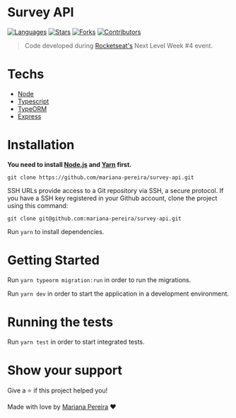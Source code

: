# Survey API


[![Languages](https://img.shields.io/github/languages/count/mariana-pereira/survey-api?color=000000&style=flat)](#)
[![Stars](https://img.shields.io/github/stars/mariana-pereira/survey-api?color=000000&style=flat)](https://github.com/mariana-pereira/survey-api/stargazers)
[![Forks](https://img.shields.io/github/forks/mariana-pereira/survey-api?color=000000&style=flat)](https://github.com/mariana-pereira/survey-api/network/members)
[![Contributors](https://img.shields.io/github/contributors/mariana-pereira/survey-api?color=000000&style=flat)](https://github.com/mariana-pereira/survey-api/graphs/contributors)

> Code developed during [Rocketseat's](https://rocketseat.com.br/) Next Level Week #4 event.


# Techs


- [Node](https://nodejs.org/en/)
- [Typescript](https://www.typescriptlang.org/)
- [TypeORM](https://typeorm.io/)
- [Express](https://expressjs.com/)


# Installation

**You need to install [Node.js](https://nodejs.org/en/download/) and [Yarn](https://yarnpkg.com/) first.**

```git clone https://github.com/mariana-pereira/survey-api.git```

SSH URLs provide access to a Git repository via SSH, a secure protocol. If you have a SSH key registered in your Github account, clone the project using this command:

```git clone git@github.com:mariana-pereira/survey-api.git```

Run `yarn` to install dependencies.<br />


# Getting Started

Run `yarn typeorm migration:run` in order to run the migrations.

Run `yarn dev` in order to start the application in a development environment.


# Running the tests

Run `yarn test` in order to start integrated tests.


# Show your support

Give a ⭐️ if this project helped you!

Made with love by [Mariana Pereira](https://github.com/mariana-pereira) :heart:
